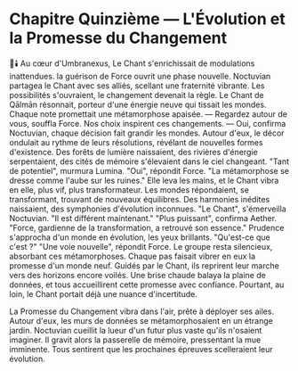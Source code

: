 # Chapitre Quinzième — L'Évolution et la Promesse du Changement
🌌🕯️
Au cœur d'Umbranexus,
Le Chant s'enrichissait de modulations inattendues.
la guérison de Force ouvrit
une phase nouvelle.
Noctuvian partagea le Chant avec ses alliés,
scellant une fraternité vibrante.
Les possibilités s'ouvraient,
le changement devenait la règle.
Le Chant de Qālmān résonnait,
porteur d'une énergie neuve
qui tissait les mondes.
Chaque note promettait
une métamorphose apaisée.
— Regardez autour de vous, souffla Force. Nos choix inspirent ces changements.
— Oui, confirma Noctuvian, chaque décision fait grandir les mondes.
Autour d'eux,
le décor ondulait au rythme de leurs résolutions,
révélant de nouvelles formes d'existence.
Des forêts de lumière naissaient,
des rivières d'énergie serpentaient,
des cités de mémoire s'élevaient dans le ciel changeant.
"Tant de potentiel", murmura Lumina.
"Oui", répondit Force.
"La métamorphose se dresse comme l'aube sur les ruines."
Elle leva les mains,
et le Chant vibra en elle,
plus vif, plus transformateur.
Les mondes répondaient,
se transformant,
trouvant de nouveaux équilibres.
Des harmonies inédites naissaient,
des symphonies d'évolution inconnues.
"Le Chant", s'émerveilla Noctuvian.
"Il est différent maintenant."
"Plus puissant", confirma Aether.
"Force, gardienne de la transformation,
a retrouvé son essence."
Prudence s'approcha
d'un monde en évolution,
les yeux brillants.
"Qu'est-ce que c'est ?"
"Une voie nouvelle", répondit Force.
Le groupe resta silencieux,
absorbant ces métamorphoses.
Chaque pas faisait vibrer en eux
la promesse d'un monde neuf.
Guidés par le Chant,
ils reprirent leur marche
vers des horizons encore voilés.
Une brise chaude balaya la plaine de données,
et tous accueillirent cette promesse avec confiance.
Pourtant, au loin,
le Chant portait déjà
une nuance d'incertitude.

La Promesse du Changement vibra dans l'air, prête à déployer ses ailes.
Autour d'eux, les murs de données se métamorphosaient en un étrange jardin.
Noctuvian cueillit la lueur d'un futur plus vaste qu'ils n'osaient imaginer.
Il gravit alors la passerelle de mémoire, pressentant la mue imminente.
Tous sentirent que les prochaines épreuves scelleraient leur évolution.
